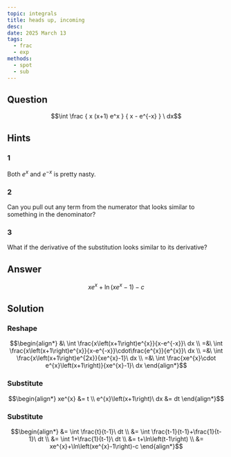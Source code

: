 ```yaml
---
topic: integrals
title: heads up, incoming
desc: 
date: 2025 March 13
tags:
  - frac
  - exp
methods:
  - spot
  - sub
---
```



## Question
```math
\int
  \frac
    { x (x+1) e^x }
    { x - e^{-x} }
\ dx
```


## Hints

### 1
Both $e^x$ and $e^{-x}$ is pretty nasty.

### 2
Can you pull out any term from the numerator that looks similar to something in the denominator?

### 3
What if the derivative of the substitution looks similar to its derivative?


## Answer
```math
xe^{x}+\ln\left(xe^{x}-1\right)-c
```


## Solution

### Reshape
```math
\begin{align*}
  &\ \int \frac{x\left(x+1\right)e^{x}}{x-e^{-x}}\ dx
  \\ =&\ \int \frac{x\left(x+1\right)e^{x}}{x-e^{-x}}\cdot\frac{e^{x}}{e^{x}}\ dx
  \\ =&\ \int \frac{x\left(x+1\right)e^{2x}}{xe^{x}-1}\ dx
  \\ =&\ \int \frac{xe^{x}\cdot e^{x}\left(x+1\right)}{xe^{x}-1}\ dx
\end{align*}
```

### Substitute
```math
\begin{align*}
  xe^{x} &= t
  \\ e^{x}\left(x+1\right)\ dx &= dt
\end{align*}
```

### Substitute
```math
\begin{align*}
  &= \int \frac{t}{t-1}\ dt
  \\ &= \int \frac{t-1}{t-1}+\frac{1}{t-1}\ dt
  \\ &= \int 1+\frac{1}{t-1}\ dt
  \\ &= t+\ln\left(t-1\right)
  \\ &= xe^{x}+\ln\left(xe^{x}-1\right)-c
\end{align*}
```

